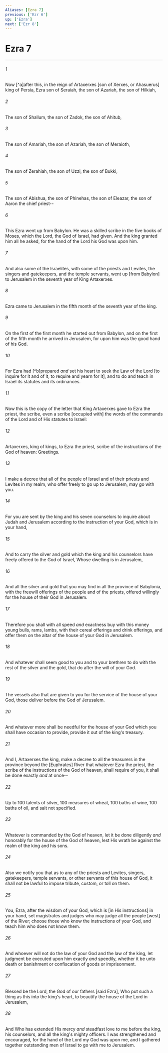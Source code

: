 ```yaml
---
Aliases: [Ezra 7]
previous: ['Ezr 6']
up: ['Ezra']
next: ['Ezr 8']
---
```

# Ezra 7

***














###### 1 






Now [^a]after this, in the reign of Artaxerxes [son of Xerxes, or Ahasuerus] king of Persia, Ezra son of Seraiah, the son of Azariah, the son of Hilkiah, 













###### 2 






The son of Shallum, the son of Zadok, the son of Ahitub, 













###### 3 






The son of Amariah, the son of Azariah, the son of Meraioth, 













###### 4 






The son of Zerahiah, the son of Uzzi, the son of Bukki, 













###### 5 






The son of Abishua, the son of Phinehas, the son of Eleazar, the son of Aaron the chief priest-- 













###### 6 






This Ezra went up from Babylon. He was a skilled scribe in the five books of Moses, which the Lord, the God of Israel, had given. And the king granted him all he asked, for the hand of the Lord his God was upon him. 













###### 7 






And also some of the Israelites, with some of the priests and Levites, the singers and gatekeepers, and the temple servants, went up [from Babylon] to Jerusalem in the seventh year of King Artaxerxes. 













###### 8 






Ezra came to Jerusalem in the fifth month of the seventh year of the king. 













###### 9 






On the first of the first month he started out from Babylon, and on the first of the fifth month he arrived in Jerusalem, for upon him was the good hand of his God. 













###### 10 






For Ezra had [^b]prepared _and_ set his heart to seek the Law of the Lord [to inquire for it and of it, to require and yearn for it], and to do and teach in Israel its statutes and its ordinances. 













###### 11 






Now this is the copy of the letter that King Artaxerxes gave to Ezra the priest, the scribe, even a scribe [occupied with] the words of the commands of the Lord and of His statutes to Israel: 













###### 12 






Artaxerxes, king of kings, to Ezra the priest, scribe of the instructions of the God of heaven: Greetings. 













###### 13 






I make a decree that all of the people of Israel and of their priests and Levites in my realm, who offer freely to go up to Jerusalem, may go with you. 













###### 14 






For you are sent by the king and his seven counselors to inquire about Judah and Jerusalem according to the instruction of your God, which is in your hand, 













###### 15 






And to carry the silver and gold which the king and his counselors have freely offered to the God of Israel, Whose dwelling is in Jerusalem, 













###### 16 






And all the silver and gold that you may find in all the province of Babylonia, with the freewill offerings of the people and of the priests, offered willingly for the house of their God in Jerusalem. 













###### 17 






Therefore you shall with all speed _and_ exactness buy with this money young bulls, rams, lambs, with their cereal offerings and drink offerings, and offer them on the altar of the house of your God in Jerusalem. 













###### 18 






And whatever shall seem good to you and to your brethren to do with the rest of the silver and the gold, that do after the will of your God. 













###### 19 






The vessels also that are given to you for the service of the house of your God, those deliver before the God of Jerusalem. 













###### 20 






And whatever more shall be needful for the house of your God which you shall have occasion to provide, provide it out of the king's treasury. 













###### 21 






And I, Artaxerxes the king, make a decree to all the treasurers in the province beyond the [Euphrates] River that whatever Ezra the priest, the scribe of the instructions of the God of heaven, shall require of you, it shall be done exactly _and_ at once-- 













###### 22 






Up to 100 talents of silver, 100 measures of wheat, 100 baths of wine, 100 baths of oil, and salt not specified. 













###### 23 






Whatever is commanded by the God of heaven, let it be done diligently _and_ honorably for the house of the God of heaven, lest His wrath be against the realm of the king and his sons. 













###### 24 






Also we notify you that as to any of the priests and Levites, singers, gatekeepers, temple servants, or other servants of this house of God, it shall not be lawful to impose tribute, custom, or toll on them. 













###### 25 






You, Ezra, after the wisdom of your God, which is [in His instructions] in your hand, set magistrates and judges who may judge all the people [west] of the River; choose those who know the instructions of your God, and teach him who does not know them. 













###### 26 






And whoever will not do the law of your God and the law of the king, let judgment be executed upon him exactly _and_ speedily, whether it be unto death or banishment or confiscation of goods or imprisonment. 













###### 27 






Blessed be the Lord, the God of our fathers [said Ezra], Who put such a thing as this into the king's heart, to beautify the house of the Lord in Jerusalem, 













###### 28 






And Who has extended His mercy _and_ steadfast love to me before the king, his counselors, and all the king's mighty officers. I was strengthened and encouraged, for the hand of the Lord my God was upon me, and I gathered together outstanding men of Israel to go with me to Jerusalem.
